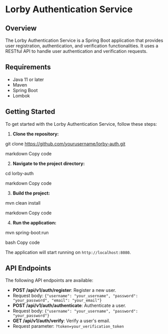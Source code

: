 # Lorby Authentication Service

## Overview

The Lorby Authentication Service is a Spring Boot application that provides user registration, authentication, and verification functionalities. It uses a RESTful API to handle user authentication and verification requests.

## Requirements

- Java 11 or later
- Maven
- Spring Boot
- Lombok

## Getting Started

To get started with the Lorby Authentication Service, follow these steps:

1. **Clone the repository:**

git clone https://github.com/yourusername/lorby-auth.git

markdown
Copy code

2. **Navigate to the project directory:**

cd lorby-auth

markdown
Copy code

3. **Build the project:**

mvn clean install

markdown
Copy code

4. **Run the application:**

mvn spring-boot:run

bash
Copy code

The application will start running on `http://localhost:8080`.

## API Endpoints

The following API endpoints are available:

- **POST /api/v1/auth/register**: Register a new user.
- Request body: `{"username": "your_username", "password": "your_password", "email": "your_email"}`
- **POST /api/v1/auth/authenticate**: Authenticate a user.
- Request body: `{"username": "your_username", "password": "your_password"}`
- **GET /api/v1/auth/verify**: Verify a user's email.
- Request parameter: `?token=your_verification_token`


